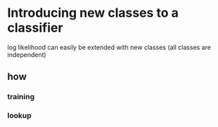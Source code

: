 # Introducing new classes to a classifier

log likelihood can easily be extended with new classes (all classes are independent)

## how
### training
### lookup

